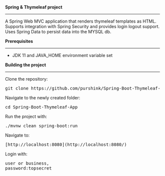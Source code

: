 <b>Spring & Thymeleaf project</b>

* * * * *

A Spring Web MVC application that renders thymeleaf templates as HTML. Supports integration with Spring Security and provides login logout support. Uses Spring Data to persist data into the MYSQL db.

<b>Prerequisites</b>

* * * * *

-   JDK 11 and JAVA_HOME environment variable set



<b>Building the project</b>

* * * * *

Clone the repository:

<pre>git clone https://github.com/purshink/Spring-Boot-Thymeleaf-App </pre>
Navigate to the newly created folder:

<pre>cd Spring-Boot-Thymeleaf-App</pre>

Run the project with:

<pre>./mvnw clean spring-boot:run</pre>

Navigate to:

<pre>[http://localhost:8080](http://localhost:8080/)</pre>

Login with: 
<pre>user or business,
password:topsecret</pre>
